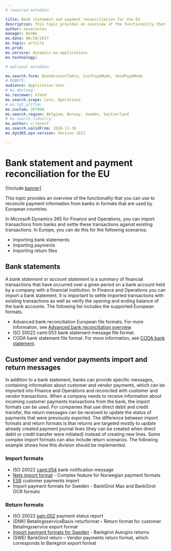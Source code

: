 ```yaml
---
# required metadata

title: Bank statement and payment reconciliation for the EU
description: This topic provides an overview of the functionality that you can use to reconcile payment information from banks in formats that are used by European countries.
author: neserovleo
manager: AnnBe
ms.date: 06/20/2017
ms.topic: article
ms.prod: 
ms.service: dynamics-ax-applications
ms.technology: 

# optional metadata

ms.search.form: BankAccountTable, CustPaymMode, VendPaymMode
# ROBOTS: 
audience: Application User
# ms.devlang: 
ms.reviewer: kfend
ms.search.scope: Core, Operations
# ms.tgt_pltfrm: 
ms.custom: 267994
ms.search.region: Belgium, Norway, Sweden, Switzerland
# ms.search.industry: 
ms.author: v-lenest
ms.search.validFrom: 2016-11-30
ms.dyn365.ops.version: Version 1611

---
```


# Bank statement and payment reconciliation for the EU

[!include [banner](../includes/banner.md)]

This topic provides an overview of the functionality that you can use to reconcile payment information from banks in formats that are used by European countries.

In Microsoft Dynamics 365 for Finance and Operations, you can import transactions from banks and settle these transactions against existing transactions. In Europe, you can do this for the following scenarios:

-   Importing bank statements
-   Importing payments
-   Importing return files

## Bank statements
A *bank statement* or *account statement* is a summary of financial transactions that have occurred over a given period on a bank account held by a company with a financial institution. In Finance and Operations you can import a bank statement. It is important to settle imported transactions with existing transactions as well as verify the opening and ending balance of the bank accounts. The following list includes the supported European formats.

-   Advanced bank reconciliation European file formats. For more information, see [Advanced bank reconciliation overview](../cash-bank-management/advanced-bank-reconciliation-overview.md).
-   ISO 20022 camt.053 bank statement message file format.
-   CODA bank statement file format. For more information, see [CODA bank statement](emea-bel-coda-bank-statement-import.md).

## Customer and vendor payments import and return messages
In addition to a bank statement, banks can provide specific messages, containing information about customer and vendor payments, which can be imported into Finance and Operations and reconciled with customer and vendor transactions. When a company needs to receive information about incoming customer payments transactions from the bank, the import formats can be used. For companies that use direct debit and credit transfer, the return messages can be received to update the status of payments that were previously exported. The difference between import formats and return formats is that returns are targeted mostly to update already created payment journal lines (they can be created when direct debit or credit transfer were initiated) instead of creating new lines. Some complex import formats can also include return scenarios. The following example shows how this division should be implemented.

### Import formats

-   ISO 20022 [camt.054](emea-ISO20022-file-formats.md) bank notification message
-   [Nets import format](emea-nor-nets-import-format.md) - Complex feature for Norwegian payment formats
-   [ESR](emea-che-esr-customer-payments-import.md) customer payments import
-   Import payment formats for Sweden - BankGirot Max and BankGirot OCR formats

### Return formats

-   ISO 20022 [pain.002](emea-ISO20022-file-formats.md) payment status report
-   (DNK) BetalingsserviceBasis-returformat – Return format for customer Betalingsservice export format
-   [Import payment formats for Sweden](emea-swe-payment-formats-import.md) - Bankgirot Autogiro returns
-   (SWE) BankGirot return – Vendor payments return format, which corresponds to Bankgirot export format


